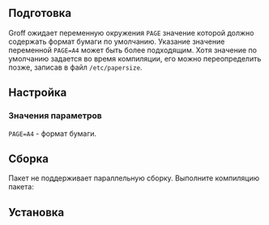 <pkg :name="'groff'" instsize showsbu2></pkg>

## Подготовка

Groff ожидает переменную окружения `PAGE` значение которой должно содержать формат бумаги по умолчанию. Указание значение переменной ``PAGE=A4`` может быть более подходящим. Хотя значение по умолчанию задается во время компиляции, его можно переопределить позже, записав в файл ``/etc/papersize``.

## Настройка
<package-script :package="'groff'" :type="'configure'"></package-script>

### Значения параметров
`PAGE=A4` - формат бумаги.

## Сборка
Пакет не поддерживает параллельную сборку. Выполните компиляцию пакета:
<package-script :package="'groff'" :type="'build'"></package-script>

## Установка
<package-script :package="'groff'" :type="'install'"></package-script>

<script>
	new Vue({ el: '#main' })
</script> 
